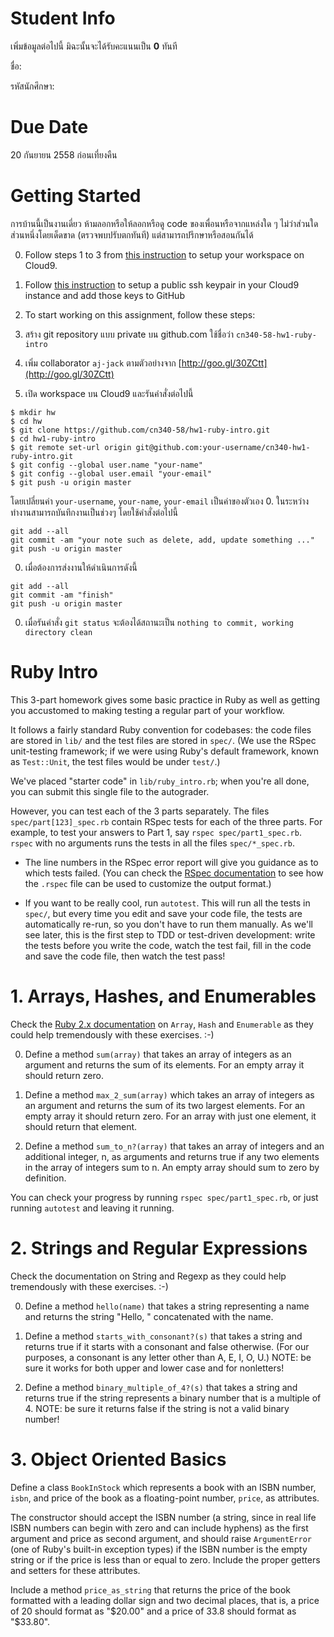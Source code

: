 Student Info
=====
เพิ่มข้อมูลต่อไปนี้ มิฉะนั้นจะได้รับคะแนนเป็น **0** ทันที 

ชื่อ:

รหัสนักศึกษา:


Due Date
====
20 กันยายน 2558 ก่อนเที่ยงคืน


Getting Started
=====
การบ้านนี้เป็นงานเดี่ยว ห้ามลอกหรือให้ลอกหรือดู code ของเพื่อนหรือจากแหล่งใด ๆ ไม่ว่าส่วนใดส่วนหนึ่งโดยเด็ดขาด (ตรวจพบปรับตกทันที) แต่สามารถปรึกษาหรือสอนกันได้

0. Follow steps 1 to 3 from [this instruction](https://github.com/saasbook/courseware/wiki/Setting-up-Cloud9) to setup your workspace on Cloud9.

0. Follow [this instruction](https://help.github.com/articles/generating-ssh-keys/#platform-linux) to setup a public ssh keypair in your Cloud9 instance and add those keys to GitHub

0. To start working on this assignment, follow these steps:

  0. สร้าง git repository แบบ private บน github.com ใช้ชื่อว่า `cn340-58-hw1-ruby-intro`
  0. เพิ่ม collaborator `aj-jack` ตามตัวอย่างจาก [http://goo.gl/30ZCtt](http://goo.gl/30ZCtt)
  0. เปิด workspace บน Cloud9 และรันคำสั่งต่อไปนี้
```
$ mkdir hw
$ cd hw
$ git clone https://github.com/cn340-58/hw1-ruby-intro.git
$ cd hw1-ruby-intro
$ git remote set-url origin git@github.com:your-username/cn340-hw1-ruby-intro.git
$ git config --global user.name "your-name"
$ git config --global user.email "your-email"
$ git push -u origin master
```
 โดยเปลี่ยนค่า `your-username`, `your-name`, `your-email` เป็นค่าของตัวเอง 
  0. ในระหว่างทำงานสามารถบันทึกงานเป็นช่วงๆ โดยใช้คำสั่งต่อไปนี้
```
git add --all
git commit -am "your note such as delete, add, update something ..."
git push -u origin master
```
  0. เมื่อต้องการส่งงานให้ดำเนินการดังนี้
```
git add --all
git commit -am "finish"
git push -u origin master
```
  0. เมื่อรันคำสั่ง `git status` จะต้องได้สถานะเป็น `nothing to commit, working directory clean`

Ruby Intro
=============

This 3-part homework gives some basic practice in Ruby as well as
getting you accustomed to making testing a regular part of your workflow.

It follows a fairly standard Ruby convention for codebases: the code
files are stored in `lib/` and the test files are stored in `spec/`.
(We use the RSpec unit-testing framework; if we were using Ruby's default
framework, known as `Test::Unit`, the test files would be under
`test/`.)

We've placed "starter code" in `lib/ruby_intro.rb`; when you're all done, you
can submit this single file to the autograder.

However, you can test each of the 3 parts separately.  The files
`spec/part[123]_spec.rb` contain RSpec tests for each of the three
parts.  For example, to test your answers to Part 1, say `rspec
spec/part1_spec.rb`.  `rspec` with no arguments runs the tests in all
the files `spec/*_spec.rb`.

* The line numbers in the RSpec error report will
give you guidance as to which tests failed.  (You can check the [RSpec
documentation](http://rspec.info) to see how the `.rspec` file can be
used to customize the output format.)

* If you want to be really cool, run `autotest`.  This will run all the
tests in `spec/`, but every time you edit and save your code file, the
tests are automatically re-run, so you don't have to run them manually.
As we'll see later, this is the first step to TDD or test-driven
development: write the tests before you write the code, watch the test
fail, fill in the code and save the code file, then watch the test pass!


# 1. Arrays, Hashes, and Enumerables

Check the [Ruby 2.x documentation](http://ruby-doc.org) on `Array`,
`Hash` and `Enumerable` as they could help tremendously with these
exercises. :-) 

0. Define a method `sum(array)` that takes an array of integers as an argument and returns the sum of its elements. For an empty array it should return zero.

0. Define a method `max_2_sum(array)` which takes an array of integers as an argument and returns the sum of its two largest elements. For an empty array it should return zero. For an array with just one element, it should return that element. 

0. Define a method `sum_to_n?(array)` that takes an array of integers and an additional integer, n, as arguments and returns true if any two elements in the array of integers sum to n. An empty array should sum to zero by definition.

You can check your progress by running `rspec spec/part1_spec.rb`, or
just running `autotest` and leaving it running.

# 2. Strings and Regular Expressions

Check the documentation on String and Regexp as they could help tremendously with these exercises. :-)

0. Define a method `hello(name)` that takes a string representing a name and returns the string "Hello, " concatenated with the name.

0. Define a method `starts_with_consonant?(s)` that takes a string and returns true if it starts with a consonant and false otherwise. (For our purposes, a consonant is any letter other than A, E, I, O, U.) NOTE: be sure it works for both upper and lower case and for nonletters!

0. Define a method `binary_multiple_of_4?(s)` that takes a string and returns true if the string represents a binary number that is a multiple of 4. NOTE: be sure it returns false if the string is not a valid binary number!


# 3. Object Oriented Basics


Define a class `BookInStock` which represents a book with an ISBN
number, `isbn`, and price of the book as a floating-point number,
`price`, as attributes.  

The constructor should accept the ISBN number
(a string, since in real life ISBN numbers can begin with zero and can
include hyphens) as the first argument and price as second argument, and
should raise `ArgumentError` (one of Ruby's built-in exception types) if
the ISBN number is the empty string or if the price is less than or
equal to zero.  Include the proper getters and setters for these
attributes.

Include a method `price_as_string` that returns the price of
the book formatted with a leading dollar sign and two decimal places, that is, a price
of 20 should format as "$20.00" and a price of 33.8 should format as
"$33.80".

